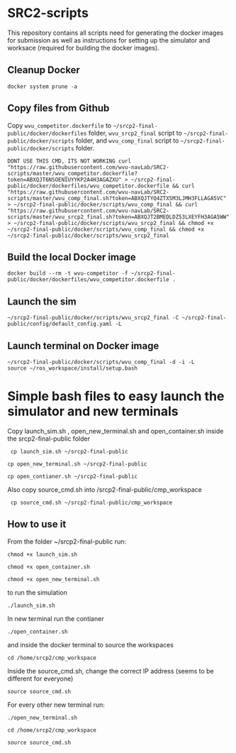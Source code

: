 # SRC2-scripts
This repository contains all scripts need for generating the docker images for submission as well as instructions for setting up the simulator and worksace (required for building the docker images).


## Cleanup Docker
```
docker system prune -a
```

## Copy files from Github
Copy `wvu_competitor.dockerfile` to `~/srcp2-final-public/docker/dockerfiles` folder, `wvu_srcp2_final` script to `~/srcp2-final-public/docker/scripts` folder, and `wvu_comp_final` script to `~/srcp2-final-public/docker/scripts` folder.

```
DONT USE THIS CMD, ITS NOT WORKING curl "https://raw.githubusercontent.com/wvu-navLab/SRC2-scripts/master/wvu_competitor.dockerfile?token=ABXQJT6NSOENIUYYKP2A4H3AGAZXU" > ~/srcp2-final-public/docker/dockerfiles/wvu_competitor.dockerfile && curl "https://raw.githubusercontent.com/wvu-navLab/SRC2-scripts/master/wvu_comp_final.sh?token=ABXQJTYQ4ZTX5M3LJMH3FLLAGA5VC" > ~/srcp2-final-public/docker/scripts/wvu_comp_final && curl "https://raw.githubusercontent.com/wvu-navLab/SRC2-scripts/master/wvu_srcp2_final.sh?token=ABXQJT2BMEDLDZ53LXEYFH3AGA5WW" > ~/srcp2-final-public/docker/scripts/wvu_srcp2_final && chmod +x ~/srcp2-final-public/docker/scripts/wvu_comp_final && chmod +x ~/srcp2-final-public/docker/scripts/wvu_srcp2_final
```


## Build the local Docker image

```
docker build --rm -t wvu-competitor -f ~/srcp2-final-public/docker/dockerfiles/wvu_competitor.dockerfile .
```

## Launch the sim

```
~/srcp2-final-public/docker/scripts/wvu_srcp2_final -C ~/srcp2-final-public/config/default_config.yaml -L
```

## Launch terminal on Docker image
```
~/srcp2-final-public/docker/scripts/wvu_comp_final -d -i -L
source ~/ros_workspace/install/setup.bash
```
# Simple bash files to easy launch the simulator and new terminals
Copy launch_sim.sh , open_new_terminal.sh and open_container.sh inside the srcp2-final-public folder

```
 cp launch_sim.sh ~/srcp2-final-public
 ```
 ```
 cp open_new_terminal.sh ~/srcp2-final-public
```
```
cp open_contianer.sh ~/srcp2-final-public
```
Also copy source_cmd.sh into /srcp2-final-public/cmp_workspace
```
 cp source_cmd.sh ~/srcp2-final-public/cmp_workspace
 ```
## How to use it
From the folder ~/srcp2-final-public
run:
```
chmod +x launch_sim.sh
```
```
chmod +x open_container.sh
```
```
chmod +x open_new_terminal.sh
```

to run the simulation
```
./launch_sim.sh
```
In new terminal run the contianer
```
./open_container.sh
```
and inside the docker terminal to source the workspaces
```
cd /home/srcp2/cmp_workspace
```
Inside the source_cmd.sh, change the correct IP address (seems to be different for everyone)
```
source source_cmd.sh
```
For every other new terminal run:
```
./open_new_terminal.sh
```
```
cd /home/srcp2/cmp_workspace
```
```
source source_cmd.sh
```
